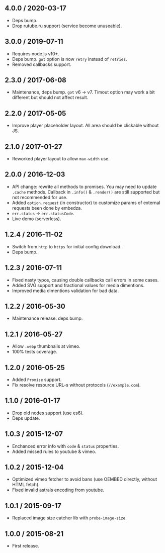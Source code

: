 4.0.0 / 2020-03-17
------------------

- Deps bump.
- Drop rutube.ru support (service become unuseable).


3.0.0 / 2019-07-11
------------------

- Requires node.js v10+.
- Deps bump. `got` option is now `retry` instead of `retries`.
- Removed callbacks support.


2.3.0 / 2017-06-08
------------------

- Maintenance, deps bump. `got` v6 -> v7. Timout option may work a bit
  different but should not affect result.


2.2.0 / 2017-05-05
------------------

- Improve player placeholder layout. All area should be
  clickable without JS.


2.1.0 / 2017-01-27
------------------

- Reworked player layout to allow `max-width` use.


2.0.0 / 2016-12-03
------------------

- API change: rewrite all methods to promises. You may need to update `.cache`
  methods. Callback in `.info()` & `.render()` are still supported but not
  recommended for use.
- Added `option.request` (in constructor) to customize params of external
  requests been done by embedza.
- `err.status` -> `err.statusCode`.
- Live demo (serverless).


1.2.4 / 2016-11-02
------------------

- Switch from `http` to `https` for initial config download.
- Deps bump.


1.2.3 / 2016-07-11
------------------

- Fixed nasty typos, causing double callbacks call errors in some cases.
- Added SVG support and fractional values for media dimentions.
- Improved media dimentions validation for bad data.


1.2.2 / 2016-05-30
------------------

- Maintenance release: deps bump.


1.2.1 / 2016-05-27
------------------

- Allow `.webp` thumbnails at vimeo.
- 100% tests coverage.


1.2.0 / 2016-05-25
------------------

- Added `Promise` support.
- Fix resolve resource URL-s without protocols (`//example.com`).


1.1.0 / 2016-01-17
------------------

- Drop old nodes support (use es6).
- Deps update.


1.0.3 / 2015-12-07
------------------

- Enchanced error info with `code` & `status` properties.
- Added missed rules to youtube & vimeo.


1.0.2 / 2015-12-04
------------------

- Optimized vimeo fetcher to avoid bans (use OEMBED directly, without HTML fetch).
- Fixed invalid astrals encoding from youtube.


1.0.1 / 2015-09-17
------------------

- Replaced image size catcher lib with `probe-image-size`.


1.0.0 / 2015-08-21
------------------

- First release.
